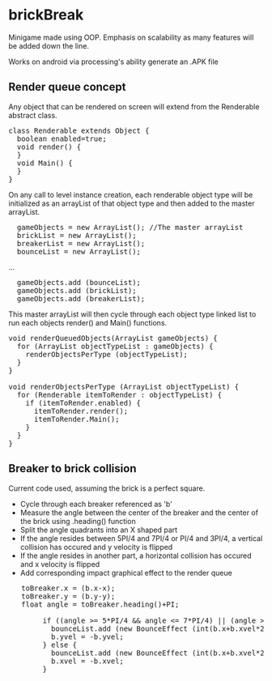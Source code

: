 # brickBreak
Minigame made using OOP. Emphasis on scalability as many features will be added down the line.

Works on android via processing's ability generate an .APK file



<h2>Render queue concept</h2>
Any object that can be rendered on screen will extend from the Renderable abstract class.
<pre>
class Renderable extends Object {
  boolean enabled=true;
  void render() {
  }
  void Main() {
  }
}
</pre>

On any call to level instance creation, each renderable object type will be initialized as an arrayList of that object type and then added to the master arrayList.  
<pre>
  gameObjects = new ArrayList<ArrayList>(); //The master arrayList
  brickList = new ArrayList<Brick>();
  breakerList = new ArrayList<Breaker>();
  bounceList = new ArrayList<BounceEffect>();
</pre>
...
<pre>
  gameObjects.add (bounceList);
  gameObjects.add (brickList);
  gameObjects.add (breakerList);
</pre>

This master arrayList will then cycle through each object type linked list to run each objects render() and Main() functions.
<pre>
void renderQueuedObjects(ArrayList<ArrayList> gameObjects) {
  for (ArrayList objectTypeList : gameObjects) {
    renderObjectsPerType (objectTypeList);
  }
}

void renderObjectsPerType (ArrayList<Renderable> objectTypeList) {
  for (Renderable itemToRender : objectTypeList) {
    if (itemToRender.enabled) {
      itemToRender.render();
      itemToRender.Main();
    }
  }
}
</pre>

<h2>Breaker to brick collision</h2>
Current code used, assuming the brick is a perfect square.

 - Cycle through each breaker referenced as 'b'
 - Measure the angle between the center of the breaker and the center of the brick using .heading() function
 - Split the angle quadrants into an X shaped part
 - If the angle resides between 5PI/4 and 7PI/4 or PI/4 and 3PI/4, a vertical collision has occured and y velocity is flipped
 - If the angle resides in another part, a horizontal collision has occured and x velocity is flipped
 - Add corresponding impact graphical effect to the render queue 

<pre>
   toBreaker.x = (b.x-x);
   toBreaker.y = (b.y-y);
   float angle = toBreaker.heading()+PI;

        if ((angle >= 5*PI/4 && angle <= 7*PI/4) || (angle >= PI/4 && angle <= 3*PI/4)) {
          bounceList.add (new BounceEffect (int(b.x+b.xvel*2), int(b.y+b.yvel*2), 30));
          b.yvel = -b.yvel;
        } else {
          bounceList.add (new BounceEffect (int(b.x+b.xvel*2), int(b.y+b.yvel*2), 30));
          b.xvel = -b.xvel;
        }
</pre>


